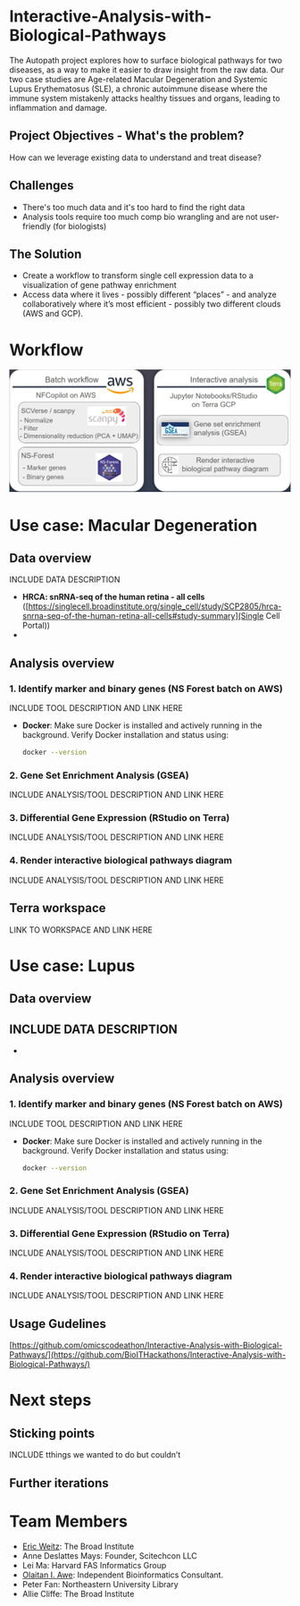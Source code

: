 # Interactive-Analysis-with-Biological-Pathways
The Autopath project explores how to surface biological pathways for two diseases, as a way to make it easier to draw insight from the raw data. Our two case studies are Age-related Macular Degeneration and Systemic Lupus Erythematosus (SLE), a chronic autoimmune disease where the immune system mistakenly attacks healthy tissues and organs, leading to inflammation and damage. 

## Project Objectives - What's the problem?   
How can we leverage existing data to understand and treat disease? 

## Challenges 
- There's too much data and it's too hard to find the right data
- Analysis tools require too much comp bio wrangling and are not user-friendly (for biologists)

## The Solution
- Create a workflow to transform single cell expression data to a visualization of gene pathway enrichment
- Access data where it lives - possibly different “places” -  and analyze collaboratively where it’s most efficient - possibly two different clouds (AWS and GCP).

# Workflow 
![General Workflow](https://github.com/BioITHackathons/Interactive-Analysis-with-Biological-Pathways/blob/main/img/workflow_authopath.jpg)


# Use case: Macular Degeneration 

## Data overview
INCLUDE DATA DESCRIPTION 
- **HRCA: snRNA-seq of the human retina - all cells** ([https://singlecell.broadinstitute.org/single_cell/study/SCP2805/hrca-snrna-seq-of-the-human-retina-all-cells#study-summary](Single Cell Portal))
- 

## Analysis overview

### 1. Identify marker and binary genes (NS Forest batch on AWS)
INCLUDE TOOL DESCRIPTION AND LINK HERE

- **Docker**:
Make sure Docker is installed and actively running in the background.
Verify Docker installation and status using:
  ```bash
  docker --version
  ```

### 2. Gene Set Enrichment Analysis (GSEA) 
INCLUDE ANALYSIS/TOOL DESCRIPTION AND LINK HERE

### 3. Differential Gene Expression (RStudio on Terra)
INCLUDE ANALYSIS/TOOL DESCRIPTION AND LINK HERE

### 4. Render interactive biological pathways diagram
INCLUDE ANALYSIS/TOOL DESCRIPTION AND LINK HERE

## Terra workspace 
LINK TO WORKSPACE AND LINK HERE

# Use case: Lupus 

## Data overview
INCLUDE DATA DESCRIPTION 
- 
- 

## Analysis overview

### 1. Identify marker and binary genes (NS Forest batch on AWS)
INCLUDE TOOL DESCRIPTION AND LINK HERE

- **Docker**:
Make sure Docker is installed and actively running in the background.
Verify Docker installation and status using:
  ```bash
  docker --version
  ```

### 2. Gene Set Enrichment Analysis (GSEA) 
INCLUDE ANALYSIS/TOOL DESCRIPTION AND LINK HERE

### 3. Differential Gene Expression (RStudio on Terra)
INCLUDE ANALYSIS/TOOL DESCRIPTION AND LINK HERE

### 4. Render interactive biological pathways diagram
INCLUDE ANALYSIS/TOOL DESCRIPTION AND LINK HERE

## Usage Gudelines
[https://github.com/omicscodeathon/Interactive-Analysis-with-Biological-Pathways/](https://github.com/BioITHackathons/Interactive-Analysis-with-Biological-Pathways/)

# Next steps 

## Sticking points 

INCLUDE tthings we wanted to do but couldn’t

## Further iterations


#  Team Members
- [Eric Weitz](https://github.com/eweitz): The Broad Institute
- Anne  Deslattes Mays: Founder, Scitechcon LLC
- Lei Ma: Harvard FAS Informatics Group
- [Olaitan I. Awe](https://github.com/laitanawe): Independent Bioinformatics Consultant.
- Peter Fan: Northeastern University Library
- Allie Cliffe: The Broad Institute

